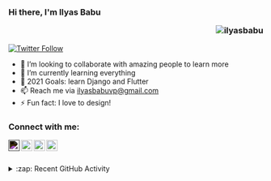 
### Hi there, I'm Ilyas Babu <p align="right"> <img src="https://komarev.com/ghpvc/?username=ilyasbabu&color=green&style=flat-square" alt="ilyasbabu" /> </p>

[![Twitter Follow](https://img.shields.io/twitter/follow/ely_bbu?color=%231DA1F2&label=Follow%20%40ilyas&logo=Twitter&style=for-the-badge)](https://twitter.com/intent/follow?original_referer=https%3A%2F%2Fgithub.com%2Filyasbabu&screen_name=ely_bbu)




- 👀 I’m looking to collaborate with amazing people to learn more
- 🌱 I’m currently learning everything
- 🥅 2021 Goals: learn Django and Flutter
- 📫 Reach me via ilyasbabuvp@gmail.com
- ⚡ Fun fact: I love to design!

### Connect with me:
[<img style="filter: invert()" align="left" alt="codeSTACKr | Twitter" width="22px" src="https://img.icons8.com/color/48/000000/twitter.png"/>][twitter]
[<img align="left" alt="codeSTACKr | LinkedIn" width="22px" src="https://img.icons8.com/color/48/000000/linkedin.png" />][linkedin]
[<img align="left" alt="codeSTACKr | Instagram" width="22px" src="https://img.icons8.com/fluency/48/000000/instagram-new.png" />][instagram]
[<img align="left" alt="codeSTACKr | Discord" width="22px" src="https://img.icons8.com/color/48/000000/discord-logo.png" />][discord]

[twitter]:https://twitter.com/ely_bbu
[linkedin]:https://www.linkedin.com/in/ilyas-babu-a802b31b0/
[instagram]:https://www.instagram.com/ily4ax/
[discord]:https://discordapp.com/users/728447035648245780

<br><br>
<details>
  <summary>:zap: Recent GitHub Activity</summary>
  
<!--START_SECTION:activity-->
1. 💪 Opened PR [#45197](https://github.com/firstcontributions/first-contributions/pull/45197) in [firstcontributions/first-contributions](https://github.com/firstcontributions/first-contributions)
2. ❗️ Opened issue [#1](https://github.com/anasvemmully/RCalc/issues/1) in [anasvemmully/RCalc](https://github.com/anasvemmully/RCalc)
3. 🗣 Commented on [#14127](https://github.com/microsoft/PowerToys/issues/14127) in [microsoft/PowerToys](https://github.com/microsoft/PowerToys)
<!--END_SECTION:activity-->

</details>
<!---
ilyasbabu/ilyasbabu is a ✨ special ✨ repository because its `README.md` (this file) appears on your GitHub profile.
You can click the Preview link to take a look at your changes.
--->
